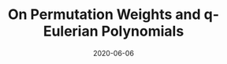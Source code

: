 ---
title: "On Permutation Weights and q-Eulerian Polynomials"
authors_before: "Aman Agrawal*, "
authors_after: "*, Nathan Sun*"
award: ""
collection: publications
permalink: /publication/permutation-weights
tldr: 'We proved a "stabilization" conjecture by Gunnells et al. (2019) arising in the study of new permutation statistics known as weights. 
We prove this conjecture, and further show that permutation weights exhibit a recurrence relation.'
date: 2020-06-06
venue: 'Annals of Combinatorics'
preprint: 'arXiv'
header: 
  teaser: 'papers/permutation-weights/permutation-weights.png'
paper: 'https://arxiv.org/pdf/1809.07398.pdf'
code: ''
twitter: ''
link: ''
video: ''
categories:
  - Mathematics
---